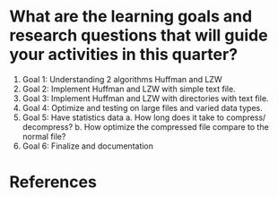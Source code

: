 # What are the learning goals and research questions that will guide your activities in this quarter?

1. Goal 1: Understanding 2 algorithms Huffman and LZW
2. Goal 2: Implement Huffman and LZW with simple text file.
3. Goal 3: Implement Huffman and LZW with directories with text file.
4. Goal 4: Optimize and testing on large files and varied data types.
5. Goal 5: Have statistics data
    a. How long does it take to compress/ decompress?
    b. How optimize the compressed file compare to the normal file?
6. Goal 6: Finalize and documentation

# References

